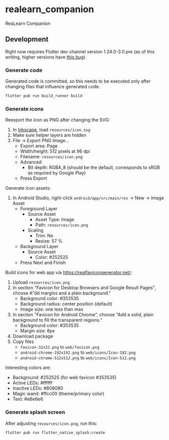 # realearn_companion

ReaLearn Companion

## Development

Right now requires Flutter dev channel version 1.24.0-3.0.pre (as of this writing, higher versions
have [this bug](https://github.com/flutter/flutter/issues/69254)).

### Generate code

Generated code is committed, so this needs to be executed only after changing files that influence
generated code.

```sh
flutter pub run build_runner build
```

### Generate icons

Reexport the icon as PNG after changing the SVG:
1. In [Inkscape](http://www.inkscape.org/), load `resources/icon.svg`
1. Make sure helper layers are hidden
1. File → Export PNG Image...
    - Export area: Page
    - Width/height: 512 pixels at 96 dpi
    - Filename: `resources/icon.png`
    - Advanced
        - Bit depth: RGBA_8 (should be the default, corresponds to sRGB as required by Google Play)
    - Press Export

Generate icon assets:
1. In Android Studio, right-click `android/app/src/main/res` → New → Image Asset
    - Foreground Layer
        - Source Asset
            - Asset Type: Image
            - Path: `resources/icon.png`
        - Scaling
            - Trim: No
            - Resize: 57 %
    - Background Layer
        - Source Asset
            - Color: #252525
    - Press Next and Finish

Build icons for web app via https://realfavicongenerator.net/:
1. Upload `resources/icon.png`
2. In section "Favicon for Desktop Browsers and Google Result Pages", choose A"dd margins and a
   plain background."
    - Background color: #353535
    - Background radius: center position (default)
    - Image size: one less than max
3. In section "Favicon for Android Chrome", choose "Add a solid, plain background to fill the
   transparent regions."
    - Background color: #353535
    - Margin size: 8px
4. Download package
5. Copy files
    - `favicon-32x32.png` to `web/favicon.png`
    - `android-chrome-192x192.png` to `web/icons/Icon-192.png`
    - `android-chrome-512x512.png` to `web/icons/Icon-512.png`

Interesting colors are:
- Background: #252525 (for web favicon #353535)
- Active LEDs: #ffffff
- Inactive LEDs: #808080
- Magic wand: #ffcc00 (theme/primary color)
- Text: #e6e6e6

### Generate splash screen

After adjusting `resources/icon.png`, run this:

```sh
flutter pub run flutter_native_splash:create
```